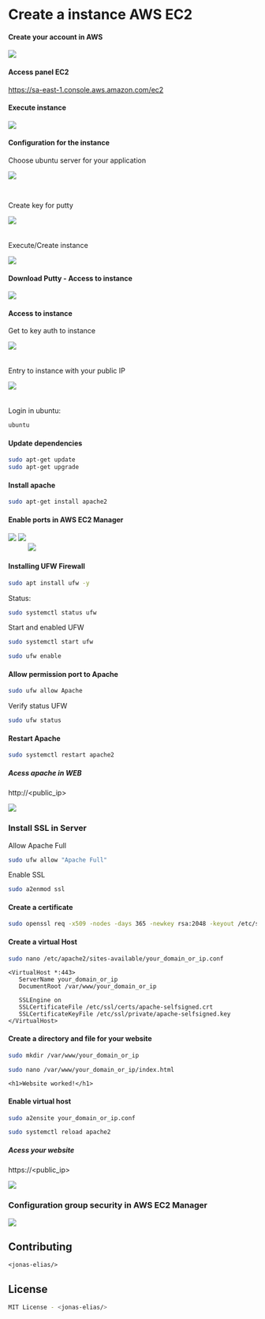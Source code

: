 # Create a instance AWS EC2

#### Create your account in AWS

<img src='./images/create_account.png'>

#### Access panel EC2
https://sa-east-1.console.aws.amazon.com/ec2

#### Execute instance

<img src='./images/execute_instance.png'>

#### Configuration for the instance

Choose ubuntu server for your application

<img src='./images/ubuntu_instance.png' style="margin-bottom: 30px;">

Create key for putty

<img src='./images/access_putty.png'
style="margin-bottom: 20px;">

Execute/Create instance

<img src='./images/create_instance.png'>

#### Download Putty - Access to instance

<img src='./images/putty_download.png'>

#### Access to instance

Get to key auth to instance

<img src='./images/key_in_putty.png'
style="margin-bottom: 20px;">

Entry to instance with your public IP

<img src='./images/connect_ip_aws_ec2.png'
style="margin-bottom: 20px;">

Login in ubuntu:

```bash
ubuntu
```

#### Update dependencies

```bash
sudo apt-get update
sudo apt-get upgrade
```

#### Install apache
    
```bash
sudo apt-get install apache2
```

#### Enable ports in AWS EC2 Manager

<img src='./images/group_security_1.png'
style="margin-bottom: 20px;">
<img src='./images/group_security_2.png'
style="margin-bottom: 20px;">
<img src='./images/group_security_3.png'>

#### Installing UFW Firewall

```bash
sudo apt install ufw -y
```

Status:

```bash
sudo systemctl status ufw
```

Start and enabled UFW

```bash
sudo systemctl start ufw

sudo ufw enable
```

#### Allow permission port to Apache

```bash
sudo ufw allow Apache
```

Verify status UFW

```bash
sudo ufw status
```

#### Restart Apache

```bash
sudo systemctl restart apache2
```

##### Acess apache in WEB

http://<public_ip>

<img src='./images/apache_works.png'>

### Install SSL in Server

Allow Apache Full
    
```bash
sudo ufw allow "Apache Full"
```

Enable SSL
    
```bash
sudo a2enmod ssl
```

#### Create a certificate
```bash
sudo openssl req -x509 -nodes -days 365 -newkey rsa:2048 -keyout /etc/ssl/private/apache-selfsigned.key -out /etc/ssl/certs/apache-selfsigned.crt
```

#### Create a virtual Host

```bash
sudo nano /etc/apache2/sites-available/your_domain_or_ip.conf
```

```
<VirtualHost *:443>
   ServerName your_domain_or_ip
   DocumentRoot /var/www/your_domain_or_ip

   SSLEngine on
   SSLCertificateFile /etc/ssl/certs/apache-selfsigned.crt
   SSLCertificateKeyFile /etc/ssl/private/apache-selfsigned.key
</VirtualHost>
```

#### Create a directory and file for your website

```bash
sudo mkdir /var/www/your_domain_or_ip
```

```bash
sudo nano /var/www/your_domain_or_ip/index.html
```

```
<h1>Website worked!</h1>
```

#### Enable virtual host

```bash
sudo a2ensite your_domain_or_ip.conf
```

```bash
sudo systemctl reload apache2
```

##### Acess your website

https://<public_ip>

<img src='./images/website_worked.png'>

### Configuration group security in AWS EC2 Manager

<img src='./images/group_security_ips.png'>

## Contributing

```
<jonas-elias/>
```

## License
```bash
MIT License - <jonas-elias/>
```
